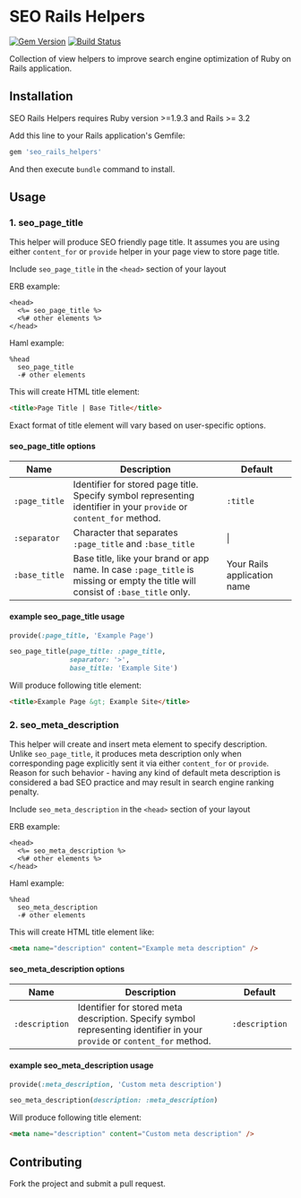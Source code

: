 # SEO Rails Helpers

[![Gem Version](https://badge.fury.io/rb/seo_rails_helpers.svg)](http://badge.fury.io/rb/seo_rails_helpers) [![Build Status](https://travis-ci.org/rubysamurai/seo_rails_helpers.svg?branch=master)](https://travis-ci.org/rubysamurai/seo_rails_helpers)

Collection of view helpers to improve search engine optimization of Ruby on Rails application.

## Installation

SEO Rails Helpers requires Ruby version >=1.9.3 and Rails >= 3.2

Add this line to your Rails application's Gemfile:

```ruby
gem 'seo_rails_helpers'
```

And then execute `bundle` command to install.

## Usage

### 1. seo_page_title

This helper will produce SEO friendly page title. It assumes you are using either `content_for` or `provide` helper in your page view to store page title.

Include `seo_page_title` in the `<head>` section of your layout

ERB example:
```erb
<head>
  <%= seo_page_title %>
  <%# other elements %>
</head>
```

Haml example:
```haml
%head
  seo_page_title
  -# other elements
```

This will create HTML title element:
```html
<title>Page Title | Base Title</title>
```

Exact format of title element will vary based on user-specific options.

#### seo_page_title options

| Name | Description | Default
| ----------- | ------------------------|-----------
| ```:page_title```| Identifier for stored page title. Specify symbol representing identifier in your ```provide``` or ```content_for``` method. | ```:title```
| ```:separator``` | Character that separates `:page_title` and `:base_title` | \|
| ```:base_title```| Base title, like your brand or app name. In case `:page_title` is missing or empty the title will consist of `:base_title` only.  | Your Rails application name

#### example seo_page_title usage

```ruby
provide(:page_title, 'Example Page')
```

```ruby
seo_page_title(page_title: :page_title, 
               separator: '>', 
               base_title: 'Example Site')
```

Will produce following title element:
```html
<title>Example Page &gt; Example Site</title>
```

### 2. seo_meta_description

This helper will create and insert meta element to specify description. Unlike `seo_page_title`, it produces meta description only when corresponding page explicitly sent it via either `content_for` or `provide`. Reason for such behavior - having any kind of default meta description is considered a bad SEO practice and may result in search engine ranking penalty.

Include `seo_meta_description` in the `<head>` section of your layout

ERB example:
```erb
<head>
  <%= seo_meta_description %>
  <%# other elements %>
</head>
```

Haml example:
```haml
%head
  seo_meta_description
  -# other elements
```

This will create HTML title element like:
```html
<meta name="description" content="Example meta description" />
```

#### seo_meta_description options

| Name | Description | Default
| ----------- | ------------------------|-----------
| ```:description```| Identifier for stored meta description. Specify symbol representing identifier in your ```provide``` or ```content_for``` method. | ```:description```

#### example seo_meta_description usage

```ruby
provide(:meta_description, 'Custom meta description')
```

```ruby
seo_meta_description(description: :meta_description)
```

Will produce following title element:
```html
<meta name="description" content="Custom meta description" />
```

## Contributing

Fork the project and submit a pull request.
